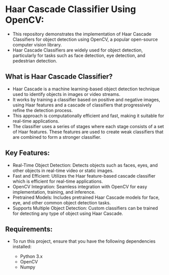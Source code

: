# Haar Cascade Classifier Using OpenCV:
* This repository demonstrates the implementation of Haar Cascade Classifiers for object detection using OpenCV, a popular open-source computer vision library.
* Haar Cascade Classifiers are widely used for object detection, particularly for tasks such as face detection, eye detection, and pedestrian detection.

## What is Haar Cascade Classifier?
* Haar Cascade is a machine learning-based object detection technique used to identify objects in images or video streams. 
* It works by training a classifier based on positive and negative images, using Haar features and a cascade of classifiers that progressively refine the detection process. 
* This approach is computationally efficient and fast, making it suitable for real-time applications.
* The classifier uses a series of stages where each stage consists of a set of Haar features. These features are used to create weak classifiers that are combined to form a stronger classifier.

## Key Features:
* Real-Time Object Detection: Detects objects such as faces, eyes, and other objects in real-time video or static images.
* Fast and Efficient: Utilizes the Haar feature-based cascade classifier which is efficient for real-time applications.
* OpenCV Integration: Seamless integration with OpenCV for easy implementation, training, and inference.
* Pretrained Models: Includes pretrained Haar Cascade models for face, eye, and other common object detection tasks.
* Supports Multiple Object Detection: Custom classifiers can be trained for detecting any type of object using Haar Cascade.

## Requirements:
* To run this project, ensure that you have the following dependencies installed:

    * Python 3.x
    * OpenCV
    * Numpy
